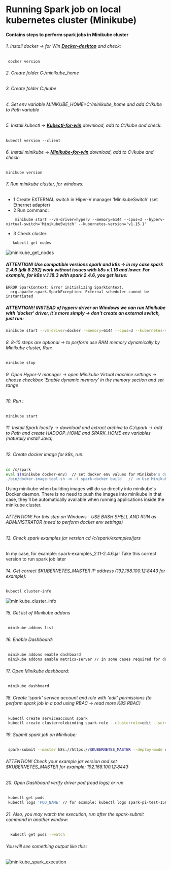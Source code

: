 # Running Spark job on local kubernetes cluster (Minikube)
#### Contains steps to perform spark jobs in Minikube cluster 

###### 1. Install docker -> for Win **[Docker-desktop](https://www.docker.com/products/docker-desktop)**  and check: 
```shell script
 docker version
```
###### 2. Create folder C:/minikube_home

###### 3. Create folder C:/kube

###### 4. Set env variable MINIKUBE_HOME=C:/minikube_home and add C:/kube to Path variable

###### 5. Install kubectl -> **[Kubectl-for-win](https://kubernetes.io/docs/tasks/tools/install-kubectl/#install-kubectl-on-windows)**  download, add to C:/kube and check:
 ```shell script
 kubectl version --client
 ```
###### 6. Install minikube -> **[Minikube-for-win](https://kubernetes.io/docs/tasks/tools/install-minikube/#install-minikube-via-direct-download)** download, add to C:/kube and check:
 ```shell script
 minikube version
 ``` 
###### 7. Run minikube cluster, for windows:
  * 1 Create EXTERNAL switch in Hiper-V manager 'MinikubeSwitch' (set Ethernet adapter)
  * 2 Run command:	
 ```shell script
     minikube start --vm-driver=hyperv --memory=6144 --cpus=3 --hyperv-virtual-switch='MinikubeSwitch' --kubernetes-version='v1.15.1'
``` 
  * 3 Check cluster:
   ```sh
      kubectl get nodes
   ``` 
![minikube_get_nodes](https://user-images.githubusercontent.com/42671888/90618315-7c41c900-e218-11ea-81ee-062941fdd52e.PNG)

##### ATTENTION! Use compatible versions spark and k8s  ->  in my case spark 2.4.6 (jdk 8 252) work without issues with k8s v.1.16 and lower. For example, for k8s v.1.18.3 with spark 2.4.6, you get issue:  
```shell script
ERROR SparkContext: Error initializing SparkContext.
  org.apache.spark.SparkException: External scheduler cannot be instantiated
```


##### ATTENTION!! INSTEAD of hyperv driver on Windows we can run Minikube with 'docker' driver, it's more simply -> don't create an external switch, just run:
 ```sh
 minikube start --vm-driver=docker --memory=6144 --cpus=3 --kubernetes-version='v1.15.1'
``` 
###### 8. 8-10 steps are optional ->  to perform use RAM memory dynamically by Minikube cluster, Run:
  ```sh
  minikube stop
 ``` 
###### 9. Open Hyper-V manager -> open Minikube Virtual machine settings -> choose checkbox 'Enable dynamic memory' in the memory section and set range

###### 10. Run :
  ```sh
  minikube start
 ``` 
###### 11. Install Spark locally -> download and extract archive to C:/spark -> add to Path and create HADOOP_HOME and SPARK_HOME env variables (naturally install Java)

###### 12. Create docker image for k8s, run:
  ```sh
  cd /c/spark
  eval $(minikube docker-env)  // set docker env values for Minikube's docker daemon
  ./bin/docker-image-tool.sh -m -t spark-docker build   // -m Use Minikube's Docker daemon, -t set tag 'spark-docker'
 ``` 
 Using minikube when building images will do so directly into minikube's Docker daemon.
 There is no need to push the images into minikube in that case, they'll be automatically
 available when running applications inside the minikube cluster.
###### ATTENTION! For this step on Windows - USE BASH SHELL AND RUN as ADMINISTRATOR (need to perform docker env settings) 
 
###### 13. Check spark examples jar version cd /c/spark/examples/jars
In my case, for example: spark-examples_2.11-2.4.6.jar
Take this correct version to run spark job later

###### 14. Get correct $KUBERNETES_MASTER IP address (192.168.100.12:8443 for example):
  ```sh
  kubectl cluster-info
 ``` 
![minikube_cluster_info](https://user-images.githubusercontent.com/42671888/90618554-d8a4e880-e218-11ea-9f7f-8b9402164ab0.PNG)
###### 15. Get list of Minikube addons
 ```sh
  minikube addons list
 ``` 
###### 16. Enable Dashboard:
 ```sh
  minikube addons enable dashboard
  minikube addons enable metrics-server // in some cases required for dashboard
 ``` 
###### 17. Open Minikube dashboard:
 ```sh
  minikube dashboard
 ``` 
###### 18. Create 'spark' service account and role with 'edit' permissions (to perform spark job in a pod using RBAC -> read more K8S RBAC)
 ```sh
  kubectl create serviceaccount spark 
  kubectl create clusterrolebinding spark-role --clusterrole=edit --serviceaccount=default:spark --namespace=default 
 ``` 
###### 19. Submit spark job on Minikube:
 ```sh
  spark-submit --master k8s://https://$KUBERNETES_MASTER --deploy-mode cluster --name spark-pi-OR-YOU-CUSTOM-NAME --class org.apache.spark.examples.SparkPi --conf spark.executor.instances=2 --conf spark.kubernetes.container.image=spark:spark-docker --conf spark.kubernetes.authenticate.driver.serviceAccountName=spark  local:///opt/spark/examples/jars/spark-examples_2.11-2.4.6.jar
 ``` 
###### ATTENTION! Check your example jar version and set $KUBERNETES_MASTER for example: 192.168.100.12:8443

###### 20. Open Dashboard verify driver pod (read logs) or run 
 ```sh
  kubectl get pods
  kubectl logs 'POD_NAME' // for example: kubectl logs spark-pi-test-1597770716703-driver
 ``` 

###### 21. Also, you may watch the execution, run after the spark-submit command in another window:
```sh
  kubectl get pods --watch
 ``` 
###### You will see something output like this:

![minikube_spark_execution](https://user-images.githubusercontent.com/42671888/90609424-abead400-e20c-11ea-9ae9-87422172606a.PNG)
